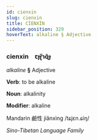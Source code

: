 ```yaml
---
id: cienxin
slug: cienxin
title: CİENXİN
sidebar_position: 329
hoverText: alkaline § Adjective
---
```


### cienxin&emsp;<span kind="abugida">ꞇɟɽ̃ɿɋ̃ɟ</span>

*alkaline* **§** Adjective

**Verb**: to be alkaline

**Noun**: alkalinity

**Modifier**: alkaline

Mandarin 鹼性 jiǎnxìng /tɕjɛn.ɕiŋ/

*Sino-Tibetan Language Family*